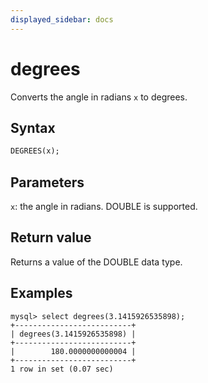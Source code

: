 ```yaml
---
displayed_sidebar: docs
---
```


# degrees

Converts the angle in radians `x` to degrees.

## Syntax

```SQL
DEGREES(x);
```

## Parameters

`x`: the angle in radians. DOUBLE is supported.

## Return value

Returns a value of the DOUBLE data type.

## Examples

```Plaintext
mysql> select degrees(3.1415926535898);
+--------------------------+
| degrees(3.1415926535898) |
+--------------------------+
|        180.0000000000004 |
+--------------------------+
1 row in set (0.07 sec)
```
